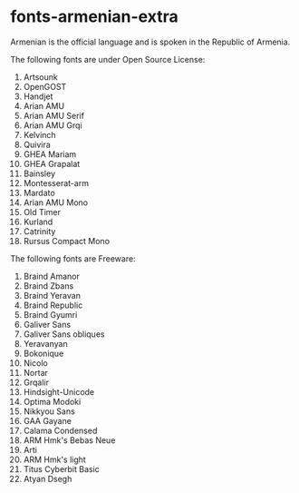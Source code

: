 # fonts-armenian-extra

Armenian is the official language and is
spoken in the Republic of Armenia.

The following fonts are under Open Source License:
1. Artsounk
2. OpenGOST
3. Handjet
4. Arian AMU
5. Arian AMU Serif
6. Arian AMU Grqi
7. Kelvinch
8. Quivira
9. GHEA Mariam
10. GHEA Grapalat
11. Bainsley
12. Montesserat-arm
13. Mardato
14. Arian AMU Mono
15. Old Timer
16. Kurland
17. Catrinity
18. Rursus Compact Mono

The following fonts are Freeware:
1. Braind Amanor
2. Braind Zbans
3. Braind Yeravan
4. Braind Republic
5. Braind Gyumri
6. Galiver Sans
7. Galiver Sans obliques
8. Yeravanyan
9. Bokonique
10. Nicolo
11. Nortar
12. Grqalir
13. Hindsight-Unicode
14. Optima Modoki
15. Nikkyou Sans
16. GAA Gayane
17. Calama Condensed
18. ARM Hmk's Bebas Neue
19. Arti
20. ARM Hmk's light
21. Titus Cyberbit Basic
22. Atyan Dsegh

